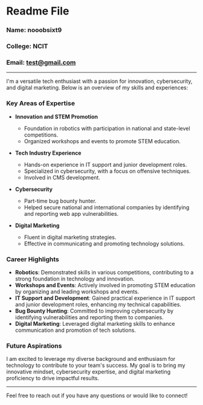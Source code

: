 # Readme File

### Name: nooobsixt9
### College: NCIT
### Email: test@gmail.com

---

I'm a versatile tech enthusiast with a passion for innovation, cybersecurity, and digital marketing. Below is an overview of my skills and experiences:

### Key Areas of Expertise

- **Innovation and STEM Promotion**
  - Foundation in robotics with participation in national and state-level competitions.
  - Organized workshops and events to promote STEM education.

- **Tech Industry Experience**
  - Hands-on experience in IT support and junior development roles.
  - Specialized in cybersecurity, with a focus on offensive techniques.
  - Involved in CMS development.

- **Cybersecurity**
  - Part-time bug bounty hunter.
  - Helped secure national and international companies by identifying and reporting web app vulnerabilities.

- **Digital Marketing**
  - Fluent in digital marketing strategies.
  - Effective in communicating and promoting technology solutions.

### Career Highlights

- **Robotics**: Demonstrated skills in various competitions, contributing to a strong foundation in technology and innovation.
- **Workshops and Events**: Actively involved in promoting STEM education by organizing and leading workshops and events.
- **IT Support and Development**: Gained practical experience in IT support and junior development roles, enhancing my technical capabilities.
- **Bug Bounty Hunting**: Committed to improving cybersecurity by identifying vulnerabilities and reporting them to companies.
- **Digital Marketing**: Leveraged digital marketing skills to enhance communication and promotion of tech solutions.

### Future Aspirations

I am excited to leverage my diverse background and enthusiasm for technology to contribute to your team's success. My goal is to bring my innovative mindset, cybersecurity expertise, and digital marketing proficiency to drive impactful results.

---

Feel free to reach out if you have any questions or would like to connect!

